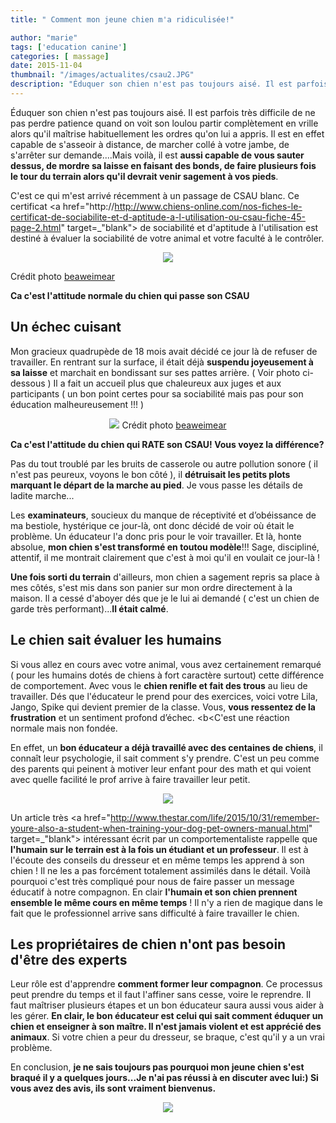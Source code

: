 ```yaml
---
title: " Comment mon jeune chien m'a ridiculisée!"

author: "marie"
tags: ['education canine']
categories: [ massage]
date: 2015-11-04
thumbnail: "/images/actualites/csau2.JPG"
description: "Éduquer son chien n'est pas toujours aisé. Il est parfois très difficile de ne pas perdre patience quand on voit son loulou partir complètement en vrille alors qu'il maîtrise habituellement les ordres qu'on lui a appris. ..."
---
```


Éduquer son chien n'est pas toujours aisé. Il est parfois très difficile de ne pas perdre patience quand on voit son loulou partir complètement en vrille alors qu'il maîtrise habituellement les ordres qu'on lui a appris. Il est en effet capable de s'asseoir à distance, de marcher collé à votre jambe, de s'arrêter sur demande....Mais voilà, il est <b>aussi capable de vous sauter dessus, de mordre sa laisse en faisant des bonds, de faire plusieurs fois le tour du terrain alors qu'il devrait venir sagement à vos pieds</b>.

C'est ce qui m'est arrivé récemment à un passage de CSAU blanc. Ce certificat <a href="http://http://www.chiens-online.com/nos-fiches-le-certificat-de-sociabilite-et-d-aptitude-a-l-utilisation-ou-csau-fiche-45-page-2.html" target=_"blank"> de sociabilité et d'aptitude à l'utilisation </a>est destiné à évaluer la sociabilité de votre animal et votre faculté à le  contrôler.


<p align="center"><img src= "/images/actualites/csau3.JPG"></p>

Crédit photo <a href="https://www.youtube.com/user/beaweimar" target=_blank> beaweimear </a>

<b>Ca c'est l'attitude normale du chien qui passe son CSAU</b>

## Un échec cuisant ##
Mon gracieux quadrupède de 18 mois avait décidé ce jour là de refuser de travailler.
En rentrant sur la surface, il était déjà <b>suspendu joyeusement à sa laisse</b> et marchait en bondissant sur ses pattes arrière. ( Voir photo ci-dessous ) Il a fait un accueil plus que chaleureux aux juges et aux participants ( un bon point certes pour sa sociabilité mais pas pour son éducation malheureusement !!! )

<p align="center"><img src= "/images/actualites/csau1.JPG"</p>
Crédit photo <a href="https://www.youtube.com/user/beaweimar" target=_"blank"> beaweimear </a>



<b>Ca c'est l'attitude du chien qui RATE son CSAU! Vous voyez la différence?</b>



<p> Pas du tout troublé par les bruits de casserole ou autre pollution sonore ( il n'est pas peureux, voyons le bon côté ), il <b>détruisait les petits plots marquant le départ de la marche au pied</b>. Je vous passe les détails de ladite marche...</p>

Les <b>examinateurs</b>, soucieux du manque de réceptivité et d’obéissance de ma bestiole, hystérique ce jour-là, ont donc décidé de voir où était le problème. Un éducateur l'a donc pris pour le voir travailler. Et là, honte absolue, <b>mon chien s'est transformé en toutou modèle</b>!!! Sage, discipliné, attentif, il me montrait clairement que c'est à moi qu'il en voulait ce jour-là !

<b>Une fois sorti du terrain</b> d'ailleurs, mon chien a sagement repris sa place à mes côtés, s'est mis dans son panier sur mon ordre directement à la maison. Il a cessé d'aboyer dés que je le lui ai demandé ( c'est un chien de garde très performant)...<b>Il était calmé</b>.

## Le chien sait évaluer les humains ##
Si vous allez en cours avec votre animal, vous avez certainement remarqué ( pour les humains dotés de chiens à fort caractère surtout) cette différence de comportement. Avec vous le <b>chien renifle et fait des trous</b> au lieu de travailler. Dés que l'éducateur le prend pour des exercices, voici votre Lila, Jango, Spike qui devient premier de la classe. Vous, <b>vous ressentez de la frustration</b> et un sentiment profond d’échec. <b<C'est une réaction normale mais non fondée</b>.

En effet, un <b>bon éducateur a déjà travaillé avec des centaines de chiens</b>, il connaît leur psychologie, il sait comment s'y prendre. C'est un peu comme des parents qui peinent à motiver leur enfant pour des math et qui voient avec quelle facilité le prof arrive à faire travailler leur petit.

<p align="center"><img src= "/images/actualites/dog-training.jpg"</p>

Un article très <a href="http://www.thestar.com/life/2015/10/31/remember-youre-also-a-student-when-training-your-dog-pet-owners-manual.html" target=_"blank"> intéressant </a> écrit par un comportementaliste rappelle que <b>l'humain sur le terrain est à la fois un étudiant et un professeur</b>. Il est à l'écoute des conseils du dresseur et en même temps les apprend à son chien ! Il ne les a pas forcément totalement assimilés dans le détail. Voilà pourquoi c'est très compliqué pour nous de faire passer un message éducatif à notre compagnon.
En clair <b>l'humain et son chien prennent ensemble le même cours en même temps</b> ! Il n'y a rien de magique dans le fait que le professionnel arrive sans difficulté à faire travailler le chien.

## Les propriétaires de chien n'ont pas besoin d'être des experts ##
Leur rôle est d'apprendre <b>comment former leur compagnon</b>.
Ce processus peut prendre du temps et il faut l'affiner sans cesse, voire le reprendre. Il faut maîtriser plusieurs étapes et un bon éducateur saura aussi vous aider à les gérer. <b>En clair, le bon éducateur est celui qui sait comment éduquer un chien et enseigner à son maître. Il n'est jamais violent et est apprécié des animaux</b>. Si votre chien a peur du dresseur, se braque, c'est qu'il y a un vrai problème.

En conclusion, <b>je ne sais toujours pas pourquoi mon jeune chien s'est braqué il y a quelques jours...Je n'ai pas réussi à en discuter avec lui:) Si vous avez des avis, ils sont vraiment bienvenus.</b>
<p align="center"><img src= "/images/actualites/desespoir.gif"</p>